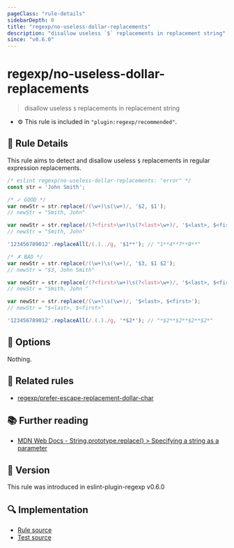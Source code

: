 ```yaml
---
pageClass: "rule-details"
sidebarDepth: 0
title: "regexp/no-useless-dollar-replacements"
description: "disallow useless `$` replacements in replacement string"
since: "v0.6.0"
---
```

# regexp/no-useless-dollar-replacements

> disallow useless `$` replacements in replacement string

- :gear: This rule is included in `"plugin:regexp/recommended"`.

## :book: Rule Details

This rule aims to detect and disallow useless `$` replacements in regular expression replacements.

<eslint-code-block>

```js
/* eslint regexp/no-useless-dollar-replacements: "error" */
const str = 'John Smith';

/* ✓ GOOD */
var newStr = str.replace(/(\w+)\s(\w+)/, '$2, $1');
// newStr = "Smith, John"

var newStr = str.replace(/(?<first>\w+)\s(?<last>\w+)/, '$<last>, $<first>');
// newStr = "Smith, John"

'123456789012'.replaceAll(/(.)../g, '$1**'); // "1**4**7**0**"

/* ✗ BAD */
var newStr = str.replace(/(\w+)\s(\w+)/, '$3, $1 $2');
// newStr = "$3, John Smith"

var newStr = str.replace(/(?<first>\w+)\s(?<last>\w+)/, '$<last>, $<first> $<middle>');
// newStr = "Smith, John "

var newStr = str.replace(/(\w+)\s(\w+)/, '$<last>, $<first>');
// newStr = "$<last>, $<first>"

'123456789012'.replaceAll(/.(.)./g, '*$2*'); // "*$2**$2**$2**$2*"
```

</eslint-code-block>

## :wrench: Options

Nothing.

## :couple: Related rules

- [regexp/prefer-escape-replacement-dollar-char](./prefer-escape-replacement-dollar-char.md)

## :books: Further reading

- [MDN Web Docs - String.prototype.replace() > Specifying a string as a parameter](https://developer.mozilla.org/en-US/docs/Web/JavaScript/Reference/Global_Objects/String/replace#specifying_a_string_as_a_parameter)

## :rocket: Version

This rule was introduced in eslint-plugin-regexp v0.6.0

## :mag: Implementation

- [Rule source](https://github.com/ota-meshi/eslint-plugin-regexp/blob/master/lib/rules/no-useless-dollar-replacements.ts)
- [Test source](https://github.com/ota-meshi/eslint-plugin-regexp/blob/master/tests/lib/rules/no-useless-dollar-replacements.ts)
